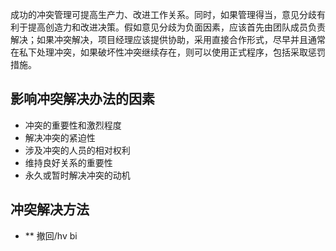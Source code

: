 成功的冲突管理可提高生产力、改进工作关系。同时，如果管理得当，意见分歧有利于提高创造力和改进决策。假如意见分歧为负面因素，应该首先由团队成员负责解决；如果冲突解决，项目经理应该提供协助，采用直接合作形式，尽早并且通常在私下处理冲突，如果破坏性冲突继续存在，则可以使用正式程序，包括采取惩罚措施。

## 影响冲突解决办法的因素
+ 冲突的重要性和激烈程度
+ 解决冲突的紧迫性
+ 涉及冲突的人员的相对权利
+ 维持良好关系的重要性
+ 永久或暂时解决冲突的动机

## 冲突解决方法
+ ** 撤回/hv bi
